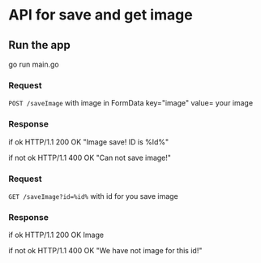 # API for save and get image


## Run the app

go run main.go

### Request

`POST /saveImage` with image in FormData key="image" value= your image

### Response

if ok
HTTP/1.1 200 OK
"Image save! ID is %Id%"

if not ok
HTTP/1.1 400 OK
"Can not save image!"

### Request

`GET /saveImage?id=%id%` with id for you save image

### Response

if ok
HTTP/1.1 200 OK
Image

if not ok
HTTP/1.1 400 OK
"We have not image for this id!"